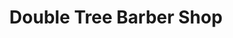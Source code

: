 ---
title: "Double Tree Barber Shop"
url: /bury-st-edmunds/double-tree-barber-shop/
shop: Friseur
---